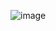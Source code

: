 ![image](https://github.com/gsture/firefox_fluent/assets/31156691/d9ccf057-d8a9-416c-a2fc-13850d52001d)
